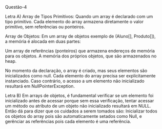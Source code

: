 Questão-4

Letra A) Array de Tipos Primitivos:
Quando um array é declarado com um tipo primitivo. Cada elemento do array armazena diretamente o valor primitivo, sem referências ou ponteiros.

Array de Objetos:
Em um array de objetos exemplo de (Aluno[], Produto[]), a memória é alocada em duas partes:

Um array de referências (ponteiros) que armazena endereços de memória para os objetos.
A memória dos próprios objetos, que são armazenados no heap.

No momento da declaração, o array é criado, mas seus elementos são inicializados como null.
Cada elemento do array precisa ser explicitamente instanciado. Caso contrário, o acesso a um elemento não inicializado resultará em NullPointerException.

Letra B) Em arrays de objetos, é fundamental verificar se um elemento foi inicializado antes de acessar porque sem essa verificação, tentar acessar um método ou atributo de um objeto não inicializado resultará em NULL.
Então dá para dizer que os cuidados a serem tomados são: Inicializar todos os objetos do array pois são automaticamente setados como Null, e  gerênciar as referências pois cada elemento é uma referência.
